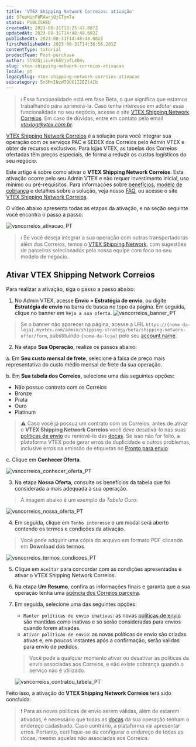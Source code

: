 ```yaml
---
title: 'VTEX Shipping Network Correios: ativação'
id: 57opHihFbRAwrjQjCTymTa
status: PUBLISHED
createdAt: 2023-08-31T13:25:47.887Z
updatedAt: 2023-08-31T14:48:48.682Z
publishedAt: 2023-08-31T14:48:48.682Z
firstPublishedAt: 2023-08-31T14:36:56.281Z
contentType: tutorial
productTeam: Post-purchase
author: 5l9ZQjiivHzkEVjafL4O6v
slug: vtex-shipping-network-correios-ativacao
locale: pt
legacySlug: vtex-shipping-network-correios-ativacao
subcategory: 5n5MnINzWTQUX1I2EZl4Ib
---
```


>ℹ️ Essa funcionalidade está em fase Beta, o que significa que estamos trabalhando para aprimorá-la. Caso tenha interesse em adotar essa funcionalidade no seu negócio, acesse o site [VTEX Shipping Network Correios](https://vtex.com/br-pt/shipping-network-correios/). Em caso de dúvidas, entre em contato pelo email <i>vtexlog@vtex.com.br</i>.

[VTEX Shipping Network Correios](https://vtex.com/br-pt/shipping-network-correios/) é a solução para você integrar sua operação com os serviços PAC e SEDEX dos Correios pelo Admin VTEX e obter de recursos exclusivos. Para lojas VTEX, as tabelas dos Correios ofertadas têm preços especiais, de forma a reduzir os custos logísticos do seu negócio. 

Este artigo é sobre como ativar o **VTEX Shipping Network Correios**. Esta ativação ocorre pelo seu Admin VTEX e não requer investimento inicial, uso mínimo ou pré-requisitos. Para informações sobre [benefícios](https://help.vtex.com/pt/tutorial/vtex-shipping-network-correios-faq--2Wavf7Wie5GEUAEHKtn5oC#3-quais-sao-os-beneficios-do-vtex-shipping-network-correios), [modelo de cobrança](https://help.vtex.com/pt/tutorial/vtex-shipping-network-correios-faq--2Wavf7Wie5GEUAEHKtn5oC#5-qual-o-modelo-de-cobranca-do-vtex-shipping-network-correios) e detalhes sobre a solução, veja nosso [FAQ](https://help.vtex.com/pt/tutorial/vtex-shipping-network-correios-faq--2Wavf7Wie5GEUAEHKtn5oC), ou acesse o site [VTEX Shipping Network Correios](https://vtex.com/br-pt/shipping-network-correios/).

O vídeo abaixo apresenta todas as etapas da ativação, e na seção seguinte você encontra o passo a passo:

![vsncorreios_ativacao_PT](https://images.ctfassets.net/alneenqid6w5/3jkyhn9NypaHZBeXAib7iz/410d76ca2ba8b25cbfce2c0adcb27813/vsncorreios_ativacao.gif)

>ℹ️ Se você deseja integrar a sua operação com outras transportadoras além dos Correios, temos o [VTEX Shipping Network](https://vtex.com/br-pt/shipping-network/), com sugestões de parceiros selecionados pela nossa equipe com foco no seu modelo de negócio.

## Ativar VTEX Shipping Network Correios

Para realizar a ativação, siga o passo a passo abaixo:

1. No Admin VTEX, acesse **Envio > Estratégia de envio**, ou digite **Estratégia de envio** na barra de busca no topo da página. Em seguida, clique no banner em `Veja a sua oferta`.
  ![vsncorreios_banner_PT](https://images.ctfassets.net/alneenqid6w5/SHhb94U7uQeYTggJBFYxJ/487402ecdbfa87d8777c8071ae49c297/vsncorreios_banner.png)
  > Se o banner não aparecer na página, acesse a URL `https://{nome-da-loja}.myvtex.com/admin/shipping-strategy/beta/shipping-network-offer/form`, substituindo `{nome-da-loja}` pelo seu [account name](https://help.vtex.com/pt/tutorial/o-que-e-account-name--i0mIGLcg3QyEy8OCicEoC).
2. Na etapa **Sua Operação**, realize os passos abaixo:

  a. Em **Seu custo mensal de frete**, selecione a faixa de preço mais representativa do custo médio mensal de frete da sua operação.

  b. Em **Sua tabela dos Correios**, selecione uma das seguintes opções: <p><ul><li>Não possuo contrato com os Correios</li><li>Bronze</li><li>Prata</li><li>Ouro</li><li>Platinum</li></ul></p>

  >⚠️ Caso você já possua um contrato com os Correios, antes de ativar o **VTEX Shipping Network Correios** você deve desativá-lo nas suas [políticas de envio](https://help.vtex.com/pt/tutorial/politica-de-envio--tutorials_140) ou removê-lo das [docas](https://help.vtex.com/pt/tutorial/doca--5DY8xHEjOLYDVL41Urd5qj). Se isso não for feito, a plataforma VTEX pode gerar erros de duplicidade e outros problemas, inclusive erros na emissão de etiquetas no [Pronto para envio](https://help.vtex.com/pt/tutorial/pronto-para-envio--5YOZV7Aotv3pap0fGNESDs).

  c. Clique em **Conhecer Oferta**.

  ![vsncorreios_conhecer_oferta_PT](https://images.ctfassets.net/alneenqid6w5/oIBsNdSOSJoNQtzT14RGc/1e836be59f73d8171a0e0551ede0be25/vsncorreios_conhecer_oferta.png)

3. Na etapa **Nossa Oferta**, consulte os benefícios da tabela que foi considerada a mais adequada à sua operação.
  > A imagem abaixo é um exemplo da _Tabela Ouro_:

  ![vsncorreios_nossa_oferta_PT](https://images.ctfassets.net/alneenqid6w5/3dW4e20L9fdXo5lVdp1MLy/34dee25d430596a57261894e759b1b27/vsncorreios_nossa_oferta.png)

4. Em seguida, clique em `Tenho interesse` e um modal será aberto contendo os termos e condições da ativação.
  > Você pode adquirir uma cópia do arquivo em formato PDF clicando em **Download dos termos**.

  ![vsncorreios_termos_condicoes_PT](https://images.ctfassets.net/alneenqid6w5/1X6rp478ZIsZlGZCOCPjEq/b518371d3989a37595ce48a9175b05b6/vsncorreios_termos_condicoes.png)

5. Clique em `Aceitar` para concordar com as condições apresentadas e ativar o VTEX Shipping Network Correios.
6. Na etapa **Um Resumo**, confira as informações finais e garanta que a sua operação tenha uma [agência dos Correios parceira](https://www.correios.com.br/coronavirus/rede-de-atendimento).
7. Em seguida, selecione uma das seguintes opções:
    * `Manter políticas de envio inativas`: as novas [políticas de envio](https://help.vtex.com/pt/tutorial/politica-de-envio--tutorials_140) são mantidas como inativas e só serão consideradas para envios quando forem ativadas.
    * `Ativar políticas de envio`: as novas políticas de envio são criadas ativas e, em poucos instantes após a confirmação, serão válidas para envio de pedidos.
    > Você pode a qualquer momento ativar ou desativar as políticas de envio associadas aos Correios, e não existe cobrança quando o serviço não é utilizado. 

    ![vsncorreios_contratou_tabela_PT](https://images.ctfassets.net/alneenqid6w5/5qYbCqvYVzttbB3RnsAkCX/cdc81c301c9409f5e9a518f9212c9d15/vsncorreios_contratou_tabela.png)

Feito isso, a ativação do **VTEX Shipping Network Correios** terá sido concluída.

>❗ Para as novas políticas de envio serem válidas, além de estarem ativadas, é necessário que todas as [docas](https://help.vtex.com/pt/tutorial/doca--5DY8xHEjOLYDVL41Urd5qj) da sua operação tenham o endereço cadastrado. Caso contrário, a plataforma vai apresentar erros. Portanto, certifique-se de configurar o endereço de todas as docas, mesmo aquelas não associadas aos Correios.
